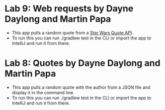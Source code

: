 # Lab 9: Web requests by Dayne Daylong and Martin Papa

* This app pulls a random quote from a <a href= http://swquotesapi.digitaljedi.dk/index.html>Star Wars Quote API</a> .
* To run this you can run ./gradlew test in the CLI or import the app to IntelliJ and run it from there.



# Lab 8: Quotes by Dayne Daylong and Martin Papa

* This app pulls a random quote with the author from a JSON file and display it in the command line.
* To run this you can run ./gradlew test in the CLI or import the app to IntelliJ and run it from there.


